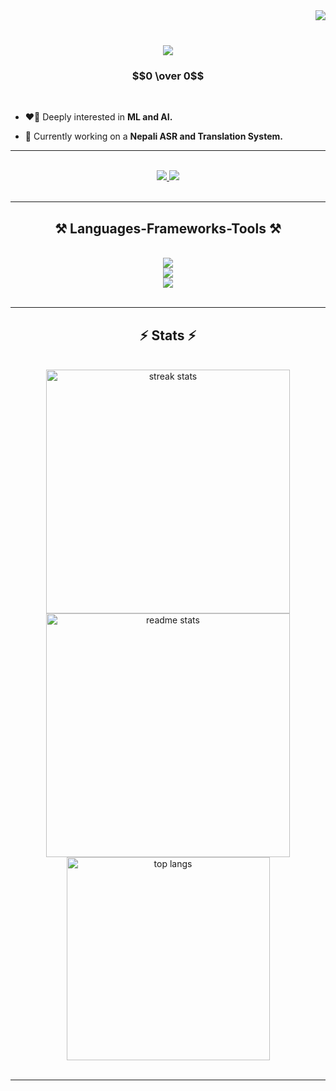 <img align="right" src="https://api.visitorbadge.io/api/visitors?path=https%3A%2F%2Fgithub.com%2FTangsang2003%2FTangsang2003&countColor=%23263759">
<br>

<h1 align="center">
    <img src="https://readme-typing-svg.herokuapp.com/?font=Righteous&size=35&center=true&vCenter=true&width=500&height=70&duration=4000&lines=Hi!;I+am+Tangsang!" />
</h1>


<h3 align="center"> $$0 \over 0$$</h3>
<br/>
 

<div align="left">

 - ❤️‍🔥 Deeply interested in **ML and AI.**

 
 - 🔭 Currently working on a **Nepali ASR and Translation System.**


<hr/>
<br>

 </div>

 <div align="center"> 
  <a href="mailto:077bei047.tangsang@pcampus.edu.np">
    <img src="https://img.shields.io/badge/Gmail-333333?style=for-the-badge&logo=gmail&logoColor=red" />
  </a>
  <a href="https://www.linkedin.com/in/tangsang-chongbang-8713742a2" target="_blank">
    <img src="https://img.shields.io/badge/LinkedIn-0077B5?style=for-the-badge&logo=linkedin&logoColor=white" target="_blank" />
  </a>
  <!-- <a href="" target="_blank">
     <img src="https://img.shields.io/badge/Portfolio-FF5722?style=for-the-badge&logo=todoist&logoColor=white" target="_blank" /> <!-- sqlite, safari, google-chrome are other good icon options -->
  </a> 
</div>
<br>
<hr/>

<h2 align="center">⚒️ Languages-Frameworks-Tools ⚒️</h2>
<br>
<div align="center">
    <img src="https://skillicons.dev/icons?i=python,tensorflow,pytorch,c,cpp,flask,mysql"/><br>
    <img src="https://skillicons.dev/icons?i=html,css,javascript,tailwind,bootstrap,sqlite"/><br>
    <img src="https://skillicons.dev/icons?i=matlab,figma,github,vscode,photoshop"/><br>
    <!-- Use &perline=5 immediately no spaces to manage number of icons per line -->
    <!-- <img src="https://skillicons.dev/icons?i=bootstrap,html,css,vscode,github,figma,tailwind,git" />
    <img src="https://skillicons.dev/icons?i=pytorch,tensorflow,python,javascript,mongodb,c,cpp,matlab,mysql,flask&perline=5" /><br> -->
</div>

<br/>
<!-- <hr/> -->

<!-- <div align="center"> -->
  <!-- <h2>🐍 My Contributions 🐍</h2> -->
  <!-- <h2>🐍 My Contributions🐍</h2>
  <br>
  <img alt="snake eating my contributions" src="https://raw.githubusercontent.com/Tangsang2003/Tangsang2003/output/github-contribution-grid-snake.svg" />
  
  <br/><br/>
</div> -->

<hr/>

<h2 align="center">⚡ Stats ⚡</h2>
<br>
<div align=center>
  <img width=390 src="https://github-readme-streak-stats-salesp07.vercel.app/?user=Tangsang2003&count_private=true&theme=react&border_radius=10" alt="streak stats"/> <br>
  <img width=390 src="https://github-readme-stats.vercel.app/api?username=Tangsang2003&show_icons=true&theme=react&rank_icon=github&border_radius=10" alt="readme stats" /> 
  <br/>
  <img width=325 align="center" src="https://github-readme-stats.vercel.app/api/top-langs/?username=Tangsang2003&hide=jupyter%20notebook&langs_count=8&layout=compact&theme=react&border_radius=10&size_weight=0.5&count_weight=0.5&exclude_repo=github-readme-stats" alt="top langs" />
</div>

<br/>
<hr/>
<!-- <h3 align="center">
    <img src="https://readme-typing-svg.herokuapp.com/?font=Righteous&size=35&center=true&vCenter=true&width=500&height=70&duration=4000&lines=तर+सबै+सपना+नै+हो+कि+?+🧐;" />
</h1>
<hr> -->


<br/>

